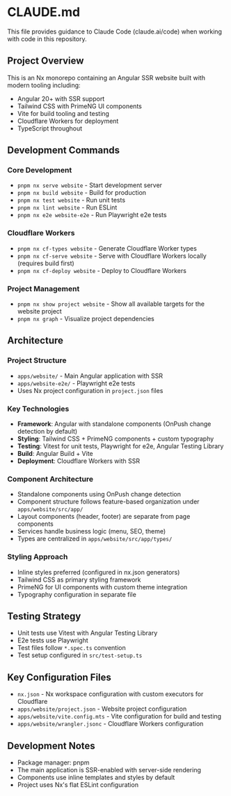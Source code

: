 # CLAUDE.md

This file provides guidance to Claude Code (claude.ai/code) when working with code in this repository.

## Project Overview

This is an Nx monorepo containing an Angular SSR website built with modern tooling including:
- Angular 20+ with SSR support
- Tailwind CSS with PrimeNG UI components
- Vite for build tooling and testing
- Cloudflare Workers for deployment
- TypeScript throughout

## Development Commands

### Core Development
- `pnpm nx serve website` - Start development server
- `pnpm nx build website` - Build for production
- `pnpm nx test website` - Run unit tests
- `pnpm nx lint website` - Run ESLint
- `pnpm nx e2e website-e2e` - Run Playwright e2e tests

### Cloudflare Workers
- `pnpm nx cf-types website` - Generate Cloudflare Worker types
- `pnpm nx cf-serve website` - Serve with Cloudflare Workers locally (requires build first)
- `pnpm nx cf-deploy website` - Deploy to Cloudflare Workers

### Project Management
- `pnpm nx show project website` - Show all available targets for the website project
- `pnpm nx graph` - Visualize project dependencies

## Architecture

### Project Structure
- `apps/website/` - Main Angular application with SSR
- `apps/website-e2e/` - Playwright e2e tests
- Uses Nx project configuration in `project.json` files

### Key Technologies
- **Framework**: Angular with standalone components (OnPush change detection by default)
- **Styling**: Tailwind CSS + PrimeNG components + custom typography
- **Testing**: Vitest for unit tests, Playwright for e2e, Angular Testing Library
- **Build**: Angular Build + Vite
- **Deployment**: Cloudflare Workers with SSR

### Component Architecture
- Standalone components using OnPush change detection
- Component structure follows feature-based organization under `apps/website/src/app/`
- Layout components (header, footer) are separate from page components
- Services handle business logic (menu, SEO, theme)
- Types are centralized in `apps/website/src/app/types/`

### Styling Approach
- Inline styles preferred (configured in nx.json generators)
- Tailwind CSS as primary styling framework
- PrimeNG for UI components with custom theme integration
- Typography configuration in separate file

## Testing Strategy
- Unit tests use Vitest with Angular Testing Library
- E2e tests use Playwright
- Test files follow `*.spec.ts` convention
- Test setup configured in `src/test-setup.ts`

## Key Configuration Files
- `nx.json` - Nx workspace configuration with custom executors for Cloudflare
- `apps/website/project.json` - Website project configuration
- `apps/website/vite.config.mts` - Vite configuration for build and testing
- `apps/website/wrangler.jsonc` - Cloudflare Workers configuration

## Development Notes
- Package manager: pnpm
- The main application is SSR-enabled with server-side rendering
- Components use inline templates and styles by default
- Project uses Nx's flat ESLint configuration
